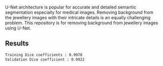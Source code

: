 U-Net architecture is popular for accurate and detailed semantic segmentation especially for medical images. Removing background from the jewellery images with their intricate details is an equally challenging problem. This repository is for removing background from jewellery images using U-Net.

## Results
```bash
Training Dice coefficients : 0.9978
Validation Dice coefficient : 0.9922
```
